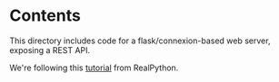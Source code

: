 # Contents

This directory includes code for a flask/connexion-based web server, exposing a
REST API.

We're following this [tutorial](https://realpython.com/flask-connexion-rest-api/)
from RealPython.


